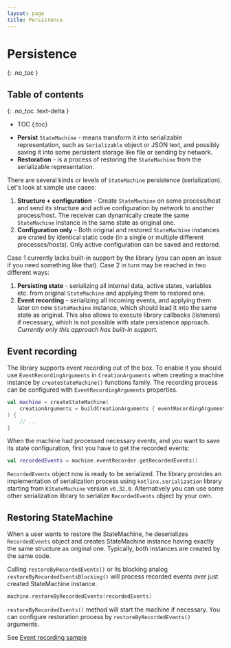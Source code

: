 ```yaml
---
layout: page
title: Persistence
---
```


# Persistence
{: .no_toc }

## Table of contents
{: .no_toc .text-delta }

- TOC
{:toc}

* **Persist** `StateMachine` - means transform it into serializable representation, such as `Serializable` object or
  JSON text, and possibly saving it into some persistent storage like file or sending by network.
* **Restoration** - is a process of restoring the `StateMachine` from the serializable representation.

There are several kinds or levels of `StateMachine` persistence (serialization). Let's look at sample use cases:

1) **Structure + configuration** - Create `StateMachine` on some process/host and send its structure and
   active configuration by network to another process/host.
   The receiver can dynamically create the same `StateMachine` instance in the same state as original one.
2) **Configuration only** - Both original and restored `StateMachine` instances are crated by identical static code
   (in a single or multiple different processes/hosts). Only active configuration can be saved and restored.

Case 1 currently lacks built-in support by the library (you can open an issue if you need something like that).
Case 2 in turn may be reached in two different ways:

1) **Persisting state** - serializing all internal data, active states, variables etc. from original `StateMachine` and
   applying them to restored one.
2) **Event recording** - serializing all incoming events, and applying them later on new `StateMachine` instance,
   which should lead it into the same state as original. This also allows to execute library callbacks (listeners)
   if necessary, which is not possible with state persistence approach.
   _Currently only this approach has built-in support._

## Event recording

The library supports event recording out of the box. To enable it you should use `EventRecordingArguments` in
`CreationArguments` when creating a machine instance by `createStateMachine()` functions family. The recording process
can be configured with `EventRecordingArguments` properties.

```kotlin
val machine = createStateMachine(
    creationArguments = buildCreationArguments { eventRecordingArguments = buildEventRecordingArguments {} }
) {
    // ...
}
```

When the machine had processed necessary events, and you want to save its state configuration, first you have to 
get the recorded events:

```kotlin
val recordedEvents = machine.eventRecorder.getRecordedEvents()
```

`RecordedEvents` object now is ready to be serialized. The library provides an implementation 
of serialization process using `kotlinx.serialization` library starting from `KStateMachine` version `v0.32.0`.
Alternatively you can use some other serialization library to serialize `RecordedEvents` object by your own.

## Restoring StateMachine

When a user wants to restore the StateMachine, he deserializes `RecordedEvents` object and
creates StateMachine instance having exactly the same structure as original one. 
Typically, both instances are created by the same code.

Calling `restoreByRecordedEvents()` or its blocking analog `restoreByRecordedEventsBlocking()` will process
recorded events over just created StateMachine instance.

```kotlin
machine.restoreByRecordedEvents(recordedEvents)
```

`restoreByRecordedEvents()` method will start the machine if necessary.
You can configure restoration process by `restoreByRecordedEvents()` arguments.

See [Event recording sample](https://github.com/KStateMachine/kstatemachine/tree/master/samples/src/commonMain/kotlin/ru/nsk/samples/SerializationEventRecordingSample.kt)